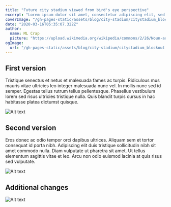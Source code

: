 ```yaml
---
title: "Future city stadium viewed from bird's eye perspective"
excerpt: "Lorem ipsum dolor sit amet, consectetur adipiscing elit, sed do eiusmod tempor incididunt ut labore et dolore magna aliqua. Praesent elementum facilisis leo vel fringilla est ullamcorper eget. At imperdiet dui accumsan sit amet nulla facilities morbi tempus."
coverImage: "/gh-pages-static/assets/blog/city-stadium/citystadium_blockout.jpg"
date: "2020-03-16T05:35:07.322Z"
author:
  name: ML Crap
  picture: "https://upload.wikimedia.org/wikipedia/commons/2/26/Noun-artificial-intelligence-884535.svg"
ogImage:
  url: "/gh-pages-static/assets/blog/city-stadium/citystadium_blockout.jpg"
---
```


## First version

Tristique senectus et netus et malesuada fames ac turpis. Ridiculous mus mauris vitae ultricies leo integer malesuada nunc vel. In mollis nunc sed id semper. Egestas tellus rutrum tellus pellentesque. Phasellus vestibulum lorem sed risus ultricies tristique nulla. Quis blandit turpis cursus in hac habitasse platea dictumst quisque. 

![Alt text](/gh-pages-static/assets/blog/city-stadium/citystadium_ai_1.jpg "a title")

## Second version

Eros donec ac odio tempor orci dapibus ultrices. Aliquam sem et tortor consequat id porta nibh. Adipiscing elit duis tristique sollicitudin nibh sit amet commodo nulla. Diam vulputate ut pharetra sit amet. Ut tellus elementum sagittis vitae et leo. Arcu non odio euismod lacinia at quis risus sed vulputate.

![Alt text](/gh-pages-static/assets/blog/city-stadium/citystadium_ai_2.jpg "a title")

## Additional changes

![Alt text](/gh-pages-static/assets/blog/city-stadium/citystadium_ai_3.jpg "a title")